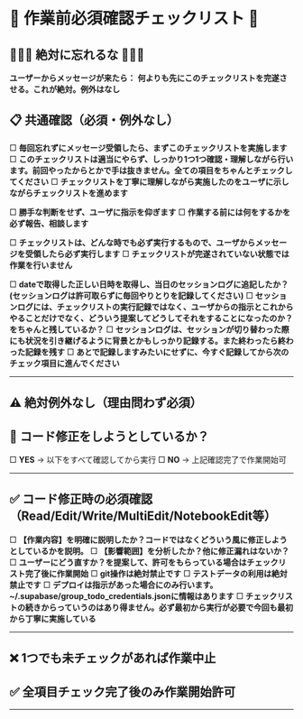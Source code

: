 # 🚨 作業前必須確認チェックリスト 🚨

## 🔴🔴🔴 絶対に忘れるな 🔴🔴🔴

**ユーザーからメッセージが来たら：**
**何よりも先にこのチェックリストを完遂させる。これが絶対。例外はなし**


## 📋 共通確認（必須・例外なし）

□ **毎回忘れずにメッセージ受領したら、まずこのチェックリストを実施します**
□ **このチェックリストは適当にやらず、しっかり1つ1つ確認・理解しながら行います。前回やったからとかで手は抜きません。全ての項目をちゃんとチェックしてください**
□ **チェックリストを丁寧に理解しながら実施したのをユーザに示しながらチェックリストを進めます**

□ **勝手な判断をせず、ユーザに指示を仰ぎます**
□ **作業する前には何をするかを必ず報告、相談します**

□ **チェックリストは、どんな時でも必ず実行するもので、ユーザからメッセージを受領したら必ず実行します**
□ **チェックリストが完遂されていない状態では作業を行いません**

□ **dateで取得した正しい日時を取得し、当日のセッションログに追記したか？(セッションログは許可取らずに毎回やりとりを記録してください)**
□ **セッションログには、チェックリストの実行記録ではなく、ユーザからの指示とこれからやることだけでなく、どういう提案してどうしてそれをすることになったのか？をちゃんと残しているか？**
□ **セッションログは、セッションが切り替わった際にも状況を引き継げるように背景とかもしっかり記録する。また終わったら終わった記録を残す**
□ **あとで記録しますみたいにせずに、今すぐ記録してから次のチェック項目に進んでください**

---

## ⚠️ 絶対例外なし（理由問わず必須）
## 🔧 コード修正をしようとしているか？

□ **YES** → 以下をすべて確認してから実行
□ **NO** → 上記確認完了で作業開始可

---

## ✅ コード修正時の必須確認（Read/Edit/Write/MultiEdit/NotebookEdit等）

□ **【作業内容】を明確に説明したか？コードではなくどういう風に修正しようとしているかを説明。**
□ **【影響範囲】を分析したか？他に修正漏れはないか？**
□ **ユーザーにどう直すか？を提案して、許可をもらっている場合はチェックリスト完了後に作業開始**
□ **git操作は絶対禁止です**
□ **テストデータの利用は絶対禁止です**
□ **デプロイは指示があった場合にのみ行います。~/.supabase/group_todo_credentials.jsonに情報はあります**
□ **チェックリストの続きからっていうのはあり得ません。必ず最初から実行が必要で今回も最初から丁寧に実施している**

---

## ❌ 1つでも未チェックがあれば作業中止
## ✅ 全項目チェック完了後のみ作業開始許可

---